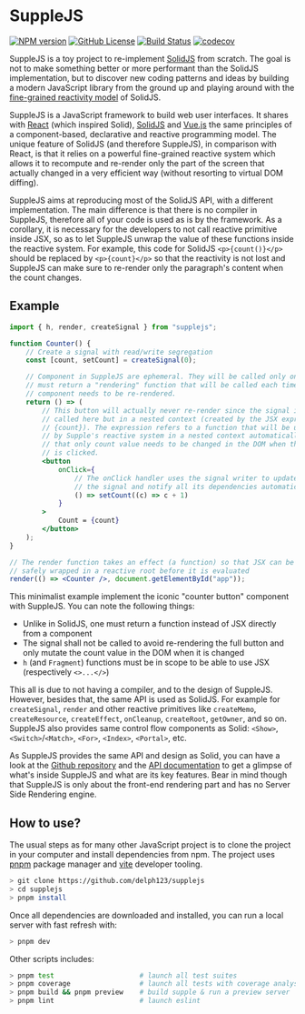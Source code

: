 # SuppleJS


[![NPM version](https://img.shields.io/npm/v/supplejs?logo=npm)](https://www.npmjs.com/package/supplejs)
[![GitHub License](https://img.shields.io/github/license/delph123/supplejs)](https://github.com/delph123/supplejs/blob/main/LICENSE)
[![Build Status](https://img.shields.io/github/actions/workflow/status/delph123/supplejs/test_and_coverage.yml?branch=main&logo=github)](https://github.com/delph123/supplejs/actions/workflows/test_and_coverage.yml)
[![codecov](https://codecov.io/gh/delph123/supplejs/graph/badge.svg?token=AJNU0N5YI7)](https://codecov.io/gh/delph123/supplejs)

SuppleJS is a toy project to re-implement [SolidJS](https://github.com/solidjs/solid) from scratch. The goal is not to make something better or more performant than the SolidJS implementation, but to discover new coding patterns and ideas by building a modern JavaScript library from the ground up and playing around with the [fine-grained reactivity model](https://dev.to/ryansolid/a-hands-on-introduction-to-fine-grained-reactivity-3ndf) of SolidJS.

SuppleJS is a JavaScript framework to build web user interfaces. It shares with [React](https://react.dev/) (which inspired Solid), [SolidJS](https://www.solidjs.com/) and [Vue.js](https://vuejs.org/) the same principles of a component-based, declarative and reactive programming model. The unique feature of SolidJS (and therefore SuppleJS), in comparison with React, is that it relies on a powerful fine-grained reactive system which allows it to recompute and re-render only the part of the screen that actually changed in a very efficient way (without resorting to virtual DOM diffing).

SuppleJS aims at reproducing most of the SolidJS API, with a different implementation. The main difference is that there is no compiler in SuppleJS, therefore all of your code is used as is by the framework. As a corollary, it is necessary for the developers to not call reactive primitive inside JSX, so as to let SuppleJS unwrap the value of these functions inside the reactive system. For example, this code for SolidJS `<p>{count()}</p>` should be replaced by `<p>{count}</p>`
so that the reactivity is not lost and SuppleJS can make sure to re-render only the paragraph's content when the count changes.

## Example

```jsx
import { h, render, createSignal } from "supplejs";

function Counter() {
    // Create a signal with read/write segregation
    const [count, setCount] = createSignal(0);

    // Component in SuppleJS are ephemeral. They will be called only once and
    // must return a "rendering" function that will be called each time the
    // component needs to be re-rendered.
    return () => (
        // This button will actually never re-render since the signal is not
        // called here but in a nested context (created by the JSX expression
        // {count}). The expression refers to a function that will be unwrapped
        // by Supple's reactive system in a nested context automatically, so
        // that only count value needs to be changed in the DOM when the button
        // is clicked.
        <button
            onClick={
                // The onClick handler uses the signal writer to update
                // the signal and notify all its dependencies automatically
                () => setCount((c) => c + 1)
            }
        >
            Count = {count}
        </button>
    );
}

// The render function takes an effect (a function) so that JSX can be
// safely wrapped in a reactive root before it is evaluated
render(() => <Counter />, document.getElementById("app"));
```

This minimalist example implement the iconic "counter button" component with SuppleJS. You can note the following things:

-   Unlike in SolidJS, one must return a function instead of JSX directly from a component
-   The signal shall not be called to avoid re-rendering the full button and only mutate the count value in the DOM when it is changed
-   `h` (and `Fragment`) functions must be in scope to be able to use JSX (respectively `<>...</>`)

This all is due to not having a compiler, and to the design of SuppleJS. However, besides that, the same API is used as SolidJS. For example for `createSignal`, `render` and other reactive primitives like `createMemo`, `createResource`, `createEffect`, `onCleanup`, `createRoot`, `getOwner`, and so on. SuppleJS also provides same control flow components as Solid: `<Show>`, `<Switch>`/`<Match>`, `<For>`, `<Index>`, `<Portal>`, etc.

As SuppleJS provides the same API and design as Solid, you can have a look at the [Github repository](https://github.com/solidjs/solid) and the [API documentation](https://www.solidjs.com/docs/latest/api) to get a glimpse of what's inside SuppleJS and what are its key features. Bear in mind though that SuppleJS is only about the front-end rendering part and has no Server Side Rendering engine.

## How to use?

The usual steps as for many other JavaScript project is to clone the project in your computer and install dependencies from npm. The project uses [pnpm](https://pnpm.io/fr/) package manager and [vite](https://vitejs.dev/) developer tooling.

```sh
> git clone https://github.com/delph123/supplejs
> cd supplejs
> pnpm install
```

Once all dependencies are downloaded and installed, you can run a local server with fast refresh with:

```sh
> pnpm dev
```

Other scripts includes:

```sh
> pnpm test                     # launch all test suites
> pnpm coverage                 # launch all tests with coverage analysis
> pnpm build && pnpm preview    # build supple & run a preview server
> pnpm lint                     # launch eslint
```
